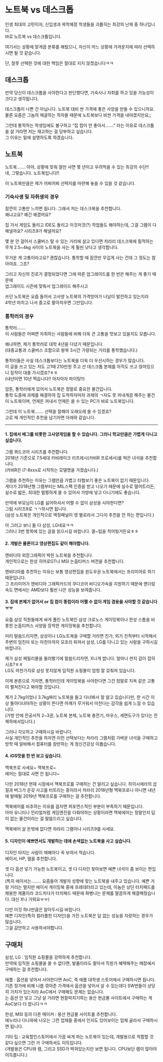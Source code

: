 # 노트북 vs 데스크톱

인생 최대의 고민이자, 신입생과 복학예정 학생들을 괴롭히는 최강의 난제 중 하나입니다.  
바로 노트북 vs 데스크톱입니다.

여기서는 상황에 맞게끔 분류를 해뒀으니, 자신이 어느 상황에 가까운지에 따라 선택하시면 될 것 같습니다.  

단, 잘못 선택한 것에 대한 책임은 절대로 지지 않겠습니다ㅋㅋ


## 데스크톱

만약 당신이 데스크톱을 사야한다고 판단했다면, 기숙사나 자취를 하고 있을 가능성이 크다고 생각됩니다.

데스크톱이 나쁜 건 아닙니다. 노트북 대비 싼 가격에 좋은 사양을 만들 수 있으니까요.  
물론 요즘은 그놈의 채굴하는 작자들 때문에 노트북보다 비싼 가격을 내야겠지만요;;

그런데 통학하는 학생임에도 불구하고 “집 컴이 안 좋아서.......” 라는 이유로 데스크톱을 살 거라면 저는 재고하는 걸 당부하고 싶습니다.  
그 이유는 밑에 설명하도록 하겠습니다.


## 노트북

노트북....... 아아, 상황에 맞춰 잘만 사면 몇 년이고 우려먹을 수 있는 최강의 수단!!  
네, 그렇습니다. 노트북입니다!!

이 노트북만큼은 제가 어찌어찌 선택지를 마련해 놓을 수 있을 것 같습니다.


### 기숙사생 및 자취생의 경우

잠깐의 고통만 느끼면 됩니다. 그래서 저는 데스크북을 추천합니다.  
왜냐고요? 왜긴 왜겠어요?

집 가서 게임도 돌리고 IDE도 돌리고 이것저것(?) 작업들도 해야하는데, 그걸 그램이 다 해낼까요? 시리즈9가 해낼까요?

몇 분 안 걸어서 스쿨버스 탈 수 있는 거리에 살고 있다면 차라리 데스크북에 필적하는 무개 2.5~4kg 사이의 노트북을 사는 게 훨씬 낫다고 생각합니다.

무거운 게 고통이라고요?
괜찮습니다. 통학할 때 잠깐만 무겁게 사는 건데 그 정도는 참아야죠. 그쵸?

그리고 자신의 진로가 결정되었다면 그에 따른 업그레이드를 한 번은 해주는 게 좋기 때문에  
업그레이드 시즌에 맞춰서 업그레이드 해주시고

쓰던 노트북은 요즘 들어서 고사양 노트북의 가격방어가 나날이 발전하고 있는지라  
4학년 마치고 나서 중고로 팔아치우면 그만입니다.


### 통학러의 경우

통학러.......  
이 사람들은 어쩌면 자취하는 사람들에 비해 더욱 큰 고통을 맛보고 있을지도 모릅니다.

왜냐하면, 제가 통학러로 대학 4년을 다녔기 때문입니다.  
(대중교통과 스쿨버스 조합으로 왕복 3시간 가량되는 거리를 통학했습니다.)

통학러들은 사실 데스크톱보다는 노트북을 더욱 더 우선시하는 경우가 많습니다.  
이 글을 쓰고 있는 저도 고1때 210만원 주고 산 데스크톱 본체를 아직도 쓰고 앉아있으니 짐작이 대충 가시겠죠?ㅎㅎ  
(내년이면 10년 찍습니다!! 아자아자 파이팅!!)

암튼, 통학러에게 있어서 노트북은 정말로 중요한 물건입니다.  
통학 도중에 과제를 해결하여 집 도착하자마자 과제의 ㄱ자도 못 꺼내게끔 해주는 물건이 노트북이며, 언제든 꺼내서 언제든 쓸 수 있는 PC가 바로 노트북입니다.

그런데 이 노트북....... 선택을 잘해야 오래오래 쓸 수 있겠죠?  
고로 제 개인적인 추천을 남기자면 아래와 같습니다.
***
#### 1. 집에서 배그를 비롯한 고사양게임을 할 수 있습니다. 그러니 학교만큼은 가볍게 다니고 싶습니다.

그램 쿼드코어 시리즈를 추천합니다.  
2018년 기준으로 7.5세대 카비레이크 리프레시(카비R 프로세서)를 박은 녀석을 추천합니다.  
(카비R은 i7-8xxx로 시작하는 모델명을 가졌습니다.)

그램을 추천하는 이유는 그램만큼 가볍고 타협보기 좋은 노트북이 없기 때문입니다.  
게다가 2018년형 그램부터는 MIL스팩 인증을 받고 나오기 때문에 실수로 떨어트리든, 실수로 밟든, 최대한 멀쩡하게 쓸 수 있어서 가방에 넣고 다니기에도 좋습니다.

만약에 부모님이 LG를 싫어하셔서 어쩔 수 없이 삼성을 사야한다면?  
그럼 시리즈9로 ㄱㄱ하시면 됩니다.  
(삼성 노트북은 개인적으로 액정패널이 영 별로라서 그다지 추천을 안 하는 편입니다.)  

아 그러고 보니 둘 다 삼성, LG네요ㅋㅋ  
그러니 3번 항목에 있는 글을 읽으시길 바랍니다. 꿀~팁을 적어뒀거든요ㅎㅎ

#### 2. 개발은 물론이고 영상편집도 같이 해야합니다.

엔비디아 외장그래픽이 박힌 노트북을 추천합니다.  
개인적으로는 한성 히어로GT나 MSI 논옵티머스 버전을 추천합니다.  

엔비디아를 추천하는 이유는 보통 영상편집을 윈도우권 노트북에서는 프리미어로 하기 때문입니다.  
그 프리미어가 엔비디아 그래픽카드의 쿠다코어 비디오가속을 지원하기 때문에 랜더링속도 면에서는 AMD보다 훨씬 나은 성능을 보여줍니다.

#### 3. 집에 본체가 없어서 or 집 컴이 똥컴이라 어쩔 수 없이 게임 겸용을 사야할 것 같습니다ㅠㅠ

요즘 삼성 직원들에게 싸게 풀린 노트북인 삼성 크로노스 게이밍북이나 한성 스톰을 비롯한 논옵티머스 사양을 장착한 게이밍북을 추천합니다.

미리 말씀드리자면, 삼성이나 LG노트북을 구매할 거라면 친가, 외가 친척부터 시작해서 주변의 엄친아 또는 아친아까지 모조리 뒤져서 삼성, LG를 다니고 있는 사람을 구하시길 바랍니다.

제가 삼성 페밀리몰을 둘러봤기에 말씀드리자면, X나게 쌉니다. 얼마나 싼지 감이 잡히시죠?ㅎㅎ  
LG도 마찬가지로 삼성 못지않게 임직원 쇼핑몰이 엄청 잘 갖춰져 있습니다.

이제 본론으로 가자면, 통학러인데 게이밍북을 사야한다면 그건 정말로 지옥 같은 고통이 펼쳐진다고 봐야할 것입니다.

제가 2.7kg이었나 3.7kg짜리 노트북을 들고 다녀봐서 잘 알고 있습니다만, 한 시간 이상 돌아다녀야하는 상황이 뜬다면 어깨가 무거워서 미친다는 감각을 쉽게 느낄 수 있습니다.  
(가방 안에 전공서적 2~3권, 노트북 본체, 노트북 충전기, 마우스, 세면도구가 있다는 전제하에서입니다.)

그러니 각오하고 구매하시길 바랍니다.  
사실 개인적인 추천을 하자면 이런 선택보다는 차라리 그램처럼 가벼운 녀석을 구매하고 방학 때 알바해서 컴퓨터를 장만하는 게 정신건강상 이롭습니다.

#### 4. iOS맛을 한 번 보고 싶습니다.

맥북프로 사세요~ 맥북프로~  
에어는 절대로 사면 안 됩니다~

다만 2018년 현재 시점에서 맥북프로를 구매하는 건 말리고 싶습니다. 하이시에라의 삽질과 버그가 온갖 사고를 터트리는 중이라서 차라리 2018년형 맥북프로나 아니면 내년에 발매될 2019년 맥북프로를 구매하는 걸 추천합니다.

맥북에어를 비추하는 이유를 꼽자면 퍼포먼스적인 부분이 부족하기 때문입니다.  
아마 유니티나 언리얼처럼 게임엔진을 다뤄야하는 상황이라면 맥북에어는 정말인지 답이 없는 물건이라는 걸 말씀드리고 싶습니다.  

맥북에어 살 돈밖에 없다면 차라리 그램이나 시리즈9를 사세요.

#### 5. 디자인이 예쁘면서도 개발하는 데에 손색없는 노트북을 사고 싶습니다.

디자인 따지는 사람이 매해마다 꼭 보여서 적습니다.  
에이서, HP, 델을 추천합니다.

셋 다 옵션 넣기 가능한 노트북이고, 셋 다 디자인 찾아보면 예쁜 녀석이 좀 보이는 편입니다.  
(특히 에이서는........ 요즘들어 개발자 성향에 맞는 노트북을 내주고 있습니다. 예쁜 거랑 거리는 멀지만 에이서 게이밍북 중에 프레데터라고 있는데, 이놈은 상단 터치패드를 채용한 제품이라 코드치다가 터치패드 때문에 화병나는 문제를 말끔하게 해결해줬습니다. 대신 X나 거워요ㅠㅠ)  

다만 이것 하나만큼은 알아두시길 바랍니다.  
예쁜 디자인(특히 컬러풀한 디자인)을 가진 노트북은 답 없는 성능을 자랑하는 경우가 많습니다.  
그걸 감안하고 사용하셔야합니다.


## 구매처

삼성, LG : 임직원 쇼핑몰을 강력하게 추천합니다.  
만약에 임직원 쇼핑몰을 쓸 수 없다면, 발품이라도 팔아서 직원가 혜택해주는 매장에서 구매하는 걸 추천합니다.

애플 : 옵션을 넣어서 사야한다면 AoC, 즉 애플 대학생 스토어에서 구매하시면 됩니다.  
기존 정가에 비해 나름 깎아준 가격에서 옵션을 넣어서 살 수 있는데다 SW번들이 상당히 가치가 있는지라 AoC에서 구매해도 문제는 없습니다.  
는 옵션 안 넣고 그냥 살 거라면 현찰박치기하는 용산 현금몰 사이트에서 구매하는 게 AoC보다 더 쌉니다ㅋㅋ

한성, MSI 등의 다른 메이커 : 용산 현금몰 사이트를 추천합니다.  
에누리나 다나와에 나오는 그런 업체들 중에서 인지도 있어보이는 업체 골라서 구매하시면 됩니다.

기타 팁 : 교육할인스토어에서 가끔 싸게 파는 노트북이 있는데, 개발용으로 적합할 것 같다 싶으면 그런 거 구매하셔도 이득입니다.  
(개발용은 CPU와 램, 그리고 SSD가 박혀있는지만 보면 됩니다. CPU보단 램이 많아야 이득봅니다.)